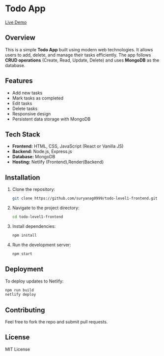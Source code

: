 # Todo App

[Live Demo](https://todo-level1.netlify.app/)

## Overview
This is a simple **Todo App** built using modern web technologies. It allows users to add, delete, and manage their tasks efficiently. The app follows **CRUD operations** (Create, Read, Update, Delete) and uses **MongoDB** as the database.

## Features
- Add new tasks
- Mark tasks as completed
- Edit tasks
- Delete tasks
- Responsive design
- Persistent data storage with MongoDB

## Tech Stack
- **Frontend:** HTML, CSS, JavaScript (React or Vanilla JS)
- **Backend:** Node.js, Express.js
- **Database:** MongoDB
- **Hosting:** Netlify (Frontend),Render(Backend)

## Installation
1. Clone the repository:
   ```sh
   git clone https://github.com/suryanag0999/todo-level1-frontend.git
   ```
2. Navigate to the project directory:
   ```sh
   cd todo-level1-frontend
   ```
3. Install dependencies:
   ```sh
   npm install
   ```
4. Run the development server:
   ```sh
   npm start
   ```

## Deployment
To deploy updates to Netlify:
```sh
npm run build
netlify deploy
```

## Contributing
Feel free to fork the repo and submit pull requests.

## License
MIT License

